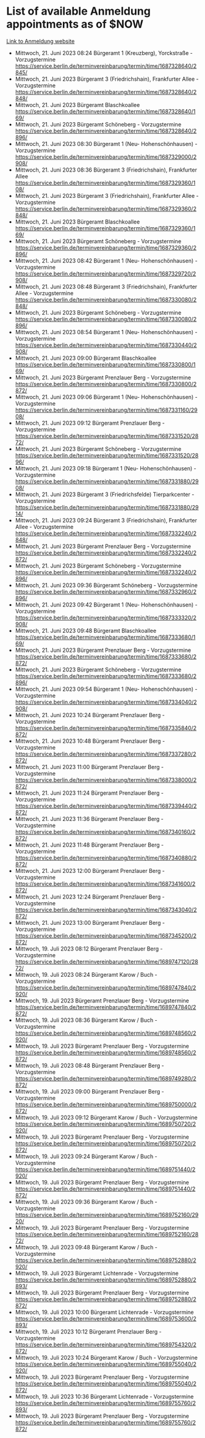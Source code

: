 # List of available Anmeldung appointments as of $NOW
[Link to Anmeldung website](https://service.berlin.de/terminvereinbarung/termin/tag.php?termin=1&anliegen[]=120686&dienstleisterlist=122210,122217,327316,122219,327312,122227,327314,122231,327346,122243,327348,122254,122252,329742,122260,329745,122262,329748,122271,327278,122273,327274,122277,327276,330436,122280,327294,122282,327290,122284,327292,122291,327270,122285,327266,122286,327264,122296,327268,150230,329760,122297,327286,122294,327284,122312,329763,122314,329775,122304,327330,122311,327334,122309,327332,317869,122281,327352,122279,329772,122283,122276,327324,122274,327326,122267,329766,122246,327318,122251,327320,122257,327322,122208,327298,122226,327300&herkunft=http%3A%2F%2Fservice.berlin.de%2Fdienstleistung%2F120686%2F)
- Mittwoch, 21. Juni 2023 08:24 Bürgeramt 1 (Kreuzberg), Yorckstraße - Vorzugstermine https://service.berlin.de/terminvereinbarung/termin/time/1687328640/2845/
- Mittwoch, 21. Juni 2023  Bürgeramt 3 (Friedrichshain), Frankfurter Allee - Vorzugstermine https://service.berlin.de/terminvereinbarung/termin/time/1687328640/2848/
- Mittwoch, 21. Juni 2023  Bürgeramt Blaschkoallee https://service.berlin.de/terminvereinbarung/termin/time/1687328640/169/
- Mittwoch, 21. Juni 2023  Bürgeramt Schöneberg - Vorzugstermine https://service.berlin.de/terminvereinbarung/termin/time/1687328640/2896/
- Mittwoch, 21. Juni 2023 08:30 Bürgeramt 1 (Neu- Hohenschönhausen) - Vorzugstermine https://service.berlin.de/terminvereinbarung/termin/time/1687329000/2908/
- Mittwoch, 21. Juni 2023 08:36 Bürgeramt 3 (Friedrichshain), Frankfurter Allee https://service.berlin.de/terminvereinbarung/termin/time/1687329360/108/
- Mittwoch, 21. Juni 2023  Bürgeramt 3 (Friedrichshain), Frankfurter Allee - Vorzugstermine https://service.berlin.de/terminvereinbarung/termin/time/1687329360/2848/
- Mittwoch, 21. Juni 2023  Bürgeramt Blaschkoallee https://service.berlin.de/terminvereinbarung/termin/time/1687329360/169/
- Mittwoch, 21. Juni 2023  Bürgeramt Schöneberg - Vorzugstermine https://service.berlin.de/terminvereinbarung/termin/time/1687329360/2896/
- Mittwoch, 21. Juni 2023 08:42 Bürgeramt 1 (Neu- Hohenschönhausen) - Vorzugstermine https://service.berlin.de/terminvereinbarung/termin/time/1687329720/2908/
- Mittwoch, 21. Juni 2023 08:48 Bürgeramt 3 (Friedrichshain), Frankfurter Allee - Vorzugstermine https://service.berlin.de/terminvereinbarung/termin/time/1687330080/2848/
- Mittwoch, 21. Juni 2023  Bürgeramt Schöneberg - Vorzugstermine https://service.berlin.de/terminvereinbarung/termin/time/1687330080/2896/
- Mittwoch, 21. Juni 2023 08:54 Bürgeramt 1 (Neu- Hohenschönhausen) - Vorzugstermine https://service.berlin.de/terminvereinbarung/termin/time/1687330440/2908/
- Mittwoch, 21. Juni 2023 09:00 Bürgeramt Blaschkoallee https://service.berlin.de/terminvereinbarung/termin/time/1687330800/169/
- Mittwoch, 21. Juni 2023  Bürgeramt Prenzlauer Berg - Vorzugstermine https://service.berlin.de/terminvereinbarung/termin/time/1687330800/2872/
- Mittwoch, 21. Juni 2023 09:06 Bürgeramt 1 (Neu- Hohenschönhausen) - Vorzugstermine https://service.berlin.de/terminvereinbarung/termin/time/1687331160/2908/
- Mittwoch, 21. Juni 2023 09:12 Bürgeramt Prenzlauer Berg - Vorzugstermine https://service.berlin.de/terminvereinbarung/termin/time/1687331520/2872/
- Mittwoch, 21. Juni 2023  Bürgeramt Schöneberg - Vorzugstermine https://service.berlin.de/terminvereinbarung/termin/time/1687331520/2896/
- Mittwoch, 21. Juni 2023 09:18 Bürgeramt 1 (Neu- Hohenschönhausen) - Vorzugstermine https://service.berlin.de/terminvereinbarung/termin/time/1687331880/2908/
- Mittwoch, 21. Juni 2023  Bürgeramt 3 (Friedrichsfelde) Tierparkcenter - Vorzugstermine https://service.berlin.de/terminvereinbarung/termin/time/1687331880/2914/
- Mittwoch, 21. Juni 2023 09:24 Bürgeramt 3 (Friedrichshain), Frankfurter Allee - Vorzugstermine https://service.berlin.de/terminvereinbarung/termin/time/1687332240/2848/
- Mittwoch, 21. Juni 2023  Bürgeramt Prenzlauer Berg - Vorzugstermine https://service.berlin.de/terminvereinbarung/termin/time/1687332240/2872/
- Mittwoch, 21. Juni 2023  Bürgeramt Schöneberg - Vorzugstermine https://service.berlin.de/terminvereinbarung/termin/time/1687332240/2896/
- Mittwoch, 21. Juni 2023 09:36 Bürgeramt Schöneberg - Vorzugstermine https://service.berlin.de/terminvereinbarung/termin/time/1687332960/2896/
- Mittwoch, 21. Juni 2023 09:42 Bürgeramt 1 (Neu- Hohenschönhausen) - Vorzugstermine https://service.berlin.de/terminvereinbarung/termin/time/1687333320/2908/
- Mittwoch, 21. Juni 2023 09:48 Bürgeramt Blaschkoallee https://service.berlin.de/terminvereinbarung/termin/time/1687333680/169/
- Mittwoch, 21. Juni 2023  Bürgeramt Prenzlauer Berg - Vorzugstermine https://service.berlin.de/terminvereinbarung/termin/time/1687333680/2872/
- Mittwoch, 21. Juni 2023  Bürgeramt Schöneberg - Vorzugstermine https://service.berlin.de/terminvereinbarung/termin/time/1687333680/2896/
- Mittwoch, 21. Juni 2023 09:54 Bürgeramt 1 (Neu- Hohenschönhausen) - Vorzugstermine https://service.berlin.de/terminvereinbarung/termin/time/1687334040/2908/
- Mittwoch, 21. Juni 2023 10:24 Bürgeramt Prenzlauer Berg - Vorzugstermine https://service.berlin.de/terminvereinbarung/termin/time/1687335840/2872/
- Mittwoch, 21. Juni 2023 10:48 Bürgeramt Prenzlauer Berg - Vorzugstermine https://service.berlin.de/terminvereinbarung/termin/time/1687337280/2872/
- Mittwoch, 21. Juni 2023 11:00 Bürgeramt Prenzlauer Berg - Vorzugstermine https://service.berlin.de/terminvereinbarung/termin/time/1687338000/2872/
- Mittwoch, 21. Juni 2023 11:24 Bürgeramt Prenzlauer Berg - Vorzugstermine https://service.berlin.de/terminvereinbarung/termin/time/1687339440/2872/
- Mittwoch, 21. Juni 2023 11:36 Bürgeramt Prenzlauer Berg - Vorzugstermine https://service.berlin.de/terminvereinbarung/termin/time/1687340160/2872/
- Mittwoch, 21. Juni 2023 11:48 Bürgeramt Prenzlauer Berg - Vorzugstermine https://service.berlin.de/terminvereinbarung/termin/time/1687340880/2872/
- Mittwoch, 21. Juni 2023 12:00 Bürgeramt Prenzlauer Berg - Vorzugstermine https://service.berlin.de/terminvereinbarung/termin/time/1687341600/2872/
- Mittwoch, 21. Juni 2023 12:24 Bürgeramt Prenzlauer Berg - Vorzugstermine https://service.berlin.de/terminvereinbarung/termin/time/1687343040/2872/
- Mittwoch, 21. Juni 2023 13:00 Bürgeramt Prenzlauer Berg - Vorzugstermine https://service.berlin.de/terminvereinbarung/termin/time/1687345200/2872/
- Mittwoch, 19. Juli 2023 08:12 Bürgeramt Prenzlauer Berg - Vorzugstermine https://service.berlin.de/terminvereinbarung/termin/time/1689747120/2872/
- Mittwoch, 19. Juli 2023 08:24 Bürgeramt Karow / Buch - Vorzugstermine https://service.berlin.de/terminvereinbarung/termin/time/1689747840/2920/
- Mittwoch, 19. Juli 2023  Bürgeramt Prenzlauer Berg - Vorzugstermine https://service.berlin.de/terminvereinbarung/termin/time/1689747840/2872/
- Mittwoch, 19. Juli 2023 08:36 Bürgeramt Karow / Buch - Vorzugstermine https://service.berlin.de/terminvereinbarung/termin/time/1689748560/2920/
- Mittwoch, 19. Juli 2023  Bürgeramt Prenzlauer Berg - Vorzugstermine https://service.berlin.de/terminvereinbarung/termin/time/1689748560/2872/
- Mittwoch, 19. Juli 2023 08:48 Bürgeramt Prenzlauer Berg - Vorzugstermine https://service.berlin.de/terminvereinbarung/termin/time/1689749280/2872/
- Mittwoch, 19. Juli 2023 09:00 Bürgeramt Prenzlauer Berg - Vorzugstermine https://service.berlin.de/terminvereinbarung/termin/time/1689750000/2872/
- Mittwoch, 19. Juli 2023 09:12 Bürgeramt Karow / Buch - Vorzugstermine https://service.berlin.de/terminvereinbarung/termin/time/1689750720/2920/
- Mittwoch, 19. Juli 2023  Bürgeramt Prenzlauer Berg - Vorzugstermine https://service.berlin.de/terminvereinbarung/termin/time/1689750720/2872/
- Mittwoch, 19. Juli 2023 09:24 Bürgeramt Karow / Buch - Vorzugstermine https://service.berlin.de/terminvereinbarung/termin/time/1689751440/2920/
- Mittwoch, 19. Juli 2023  Bürgeramt Prenzlauer Berg - Vorzugstermine https://service.berlin.de/terminvereinbarung/termin/time/1689751440/2872/
- Mittwoch, 19. Juli 2023 09:36 Bürgeramt Karow / Buch - Vorzugstermine https://service.berlin.de/terminvereinbarung/termin/time/1689752160/2920/
- Mittwoch, 19. Juli 2023  Bürgeramt Prenzlauer Berg - Vorzugstermine https://service.berlin.de/terminvereinbarung/termin/time/1689752160/2872/
- Mittwoch, 19. Juli 2023 09:48 Bürgeramt Karow / Buch - Vorzugstermine https://service.berlin.de/terminvereinbarung/termin/time/1689752880/2920/
- Mittwoch, 19. Juli 2023  Bürgeramt Lichtenrade - Vorzugstermine https://service.berlin.de/terminvereinbarung/termin/time/1689752880/2893/
- Mittwoch, 19. Juli 2023  Bürgeramt Prenzlauer Berg - Vorzugstermine https://service.berlin.de/terminvereinbarung/termin/time/1689752880/2872/
- Mittwoch, 19. Juli 2023 10:00 Bürgeramt Lichtenrade - Vorzugstermine https://service.berlin.de/terminvereinbarung/termin/time/1689753600/2893/
- Mittwoch, 19. Juli 2023 10:12 Bürgeramt Prenzlauer Berg - Vorzugstermine https://service.berlin.de/terminvereinbarung/termin/time/1689754320/2872/
- Mittwoch, 19. Juli 2023 10:24 Bürgeramt Karow / Buch - Vorzugstermine https://service.berlin.de/terminvereinbarung/termin/time/1689755040/2920/
- Mittwoch, 19. Juli 2023  Bürgeramt Prenzlauer Berg - Vorzugstermine https://service.berlin.de/terminvereinbarung/termin/time/1689755040/2872/
- Mittwoch, 19. Juli 2023 10:36 Bürgeramt Lichtenrade - Vorzugstermine https://service.berlin.de/terminvereinbarung/termin/time/1689755760/2893/
- Mittwoch, 19. Juli 2023  Bürgeramt Prenzlauer Berg - Vorzugstermine https://service.berlin.de/terminvereinbarung/termin/time/1689755760/2872/
